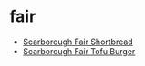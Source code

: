 # fair

 * [Scarborough Fair Shortbread](index/s/scarborough-fair-shortbread-232644.json)
 * [Scarborough Fair Tofu Burger](index/s/scarborough-fair-tofu-burger-366471.json)
